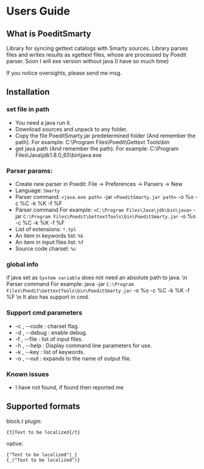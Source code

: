 Users Guide
========================

What is PoeditSmarty
-------------------

Library for syncing gettext catalogs with Smarty sources. 
Library parses files and writes results as xgettext files, whose are processed by Poedit parser.
Soon I will exe version without java (I have so much time)

If you notice oversights, please send me msg.

## Installation

### set file in path

* You need a java run it.
* Download sources and unpack to any folder.
* Copy the file PoeditSmarty.jar predetermined folder (And remember the path).  For example: C:\Program Files\Poedit\Gettext Tools\bin
* get java path (And remember the path). For example: C:\Program Files\Java\jdk1.8.0_65\bin\java.exe

### Parser params:

* Create new parser in Poedit: File -> Preferences -> Parsers -> New
* Language: `Smarty`
* Parser command: `<java.exe path>` -jar `<PoeditSmarty.jar path>` -o %o -c %C -k %K -f %F  
* Parser command For example: `<C:\Program Files\Java\jdk\bin\java>` -jar `C:\Program Files\Poedit\GettextTools\bin\PoeditSmarty.jar` -o %o -c %C -k %K -f %F 
* List of extensions: `*.tpl`
* An item in keywords list: `%k`
* An item in input files list: `%f`
* Source code charset: `%c`

### global info
if java set as `System variable` does not need an absolute path to java. \n
Parser command For example: java -jar `C:\Program Files\Poedit\GettextTools\bin\PoeditSmarty.jar` -o %o -c %C -k %K -f %F \n
It also has support in cmd.

### Support cmd parameters

* -c , --code            <Args>  <Required> : charset flag.
* -d , --debug                              : enable debug.
* -f , --file            <Args>  <Required> : list of input files.
* -h , --help                               : Display command line parameters for use.
* -k , --key             <Args>  <Required> : list of keywords.
* -o , --out             <Args>  <Required> : expands to the name of output file.

### Known issues
* I have not found, if found then reported me

## Supported formats

block.t plugin:
```
{t}Text to be localized{/t}
```
native:
```
{"Text to be localized"|_}
{_("Text to be localized")}
```

